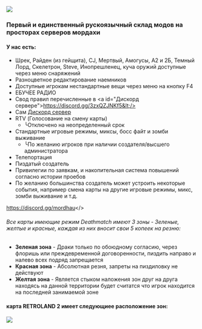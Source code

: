 ![](https://cdn.discordapp.com/attachments/968942076823744602/1150120156551467038/Sershograd.png)
### Первый и единственный рускоязычный склад модов на просторах серверов мордахи
#### У нас есть:
 - Шрек, Райден (из гейщита), CJ, Мертвый, Амогусы, А2 и 2Б, Темный Лорд, Скелетрон, Steve, Инопрешленец, куча оружий доступные через меню снаряжений
 - Разноцветное редактирование наемников
 - Доступные игрокам нестандартные вещи через меню на кнопку F4
 - ЕБУЧЕЕ РАДИО
 - Свод правил перечисленные в &lt;a id="Дискорд сервере">https://discord.gg/3zxQZJNKf5&lt;/>
 - Сам [Дискорд сервер](https://discord.gg/3zxQZJNKf5)
 - RTV (Голосование на смену карты) 
   - ╰Отключено на неопределенный срок
 - Стандартные игровые режимы, миксы, босс файт и зомби выживание
   - ╰По желанию игроков при наличии создателя/высшего администратора
 - Телепортация
 - Пиздатый создатель
 - Привилегии по заявкам, и накопительная система повышений согласно истории проебов
 - По желанию большинства создатель может устроить некоторые события, например смена карты на другие игровые режимы, микс, зомби выживание и т.д.

<a id="Hyperlink example - Mordhau Discord">https://discord.gg/mordhau</>
###### Все карты имеющие режим Deathmatch имеют 3 зоны - Зеленые, желтые и красные, каждая из них вносит свои 5 копеек на резню:
 - **Зеленая зона** - Драки только по обоюдному согласию, через флоришь или преждевременной договоренности, пиздить направо и налево всех подряд запрещается
 - **Красная зона** - Абсолютная резня, запреты на пиздиловку не действуют 
 - **Желтая зона** - Является стыком наложения зон друг на друга находясь на данной территории будет считатся что игрок находится на последней занимаемой зоне
#### **карта RETROLAND 2 имеет следующиее расположение зон:**
![](https://cdn.discordapp.com/attachments/968870324710019092/1150172394221215754/retroland_ffaduel_transparent.png)
